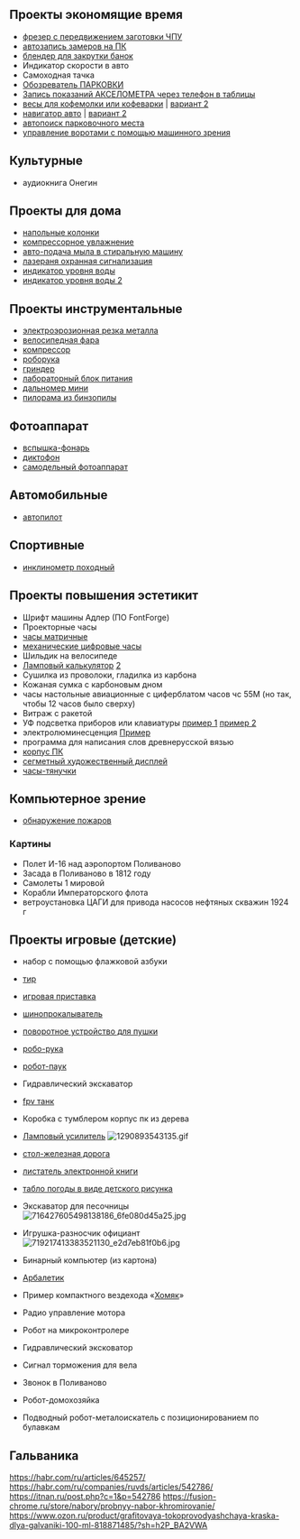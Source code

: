 ## Проекты экономящие время

- [фрезер с передвижением заготовки ЧПУ](https://hackaday.com/2023/05/15/this-12-cnc-rotary-axis-will-make-your-head-spin/)
- [автозапись замеров на ПК](https://github.com/liba2k/VINCA_reader)
- [блендер для закрутки банок](https://www.dezeen.com/2022/11/07/re-mix-open-source-blender-open-funk/)
- Индикатор скорости в авто
- Самоходная тачка
- [Обозреватель ПАРКОВКИ](https://habr.com/ru/post/685108/)
- [Запись показаний АКСЕЛОМЕТРА через телефон в таблицы](https://www.hackster.io/mjrobot/sensor-datalogger-50e44d)
- [весы для кофемолки или кофеварки](https://www.hackster.io/news/esp32-coffee-grinder-upgrade-c7b005334210) | [вариант 2](https://hackaday.com/2022/03/08/extreme-espresso-part-2-an-inductive-water-level-sensor/)
- [навигатор авто](https://hackaday.com/2022/10/30/garmin-hud-got-discontinued-but-not-trashed/) | [вариант 2](https://hackaday.com/2022/07/27/probing-can-bus-for-ev-battery-info/)
- [автопоиск парковочного места](https://habr.com/ru/post/685108/)
- [управление воротами с помощью машинного зрения](https://habr.com/ru/companies/wirenboard/articles/819799/)


## Культурные
- аудиокнига Онегин

## Проекты для дома
- [напольные колонки](https://habr.com/ru/articles/684814/)
- [компрессорное увлажнение](https://habr.com/ru/post/706460/ )
- [авто-подача мыла в стиральную машину](https://hackaday.com/2023/11/24/diy-smart-washing-machine-redeisgn/ )
- [лазераня охранная сигнализация](https://www.hackster.io/munir03125344286/laser-security-alarm-7979c7)
- [индикатор уровня воды](https://hackaday.com/2024/07/25/a-simple-liquid-level-indicator-with-a-single-ic/)
- [индикатор уровня воды 2](https://www.hackster.io/pat27/water-level-monitoring-system-b610e0)

## Проекты инструментальные
- [электроэрозионная резка металла](https://habr.com/ru/post/688894/)
- [велосипедная фара](https://habr.com/ru/post/700314/)
- [компрессор](https://hackaday.com/2024/04/11/small-quiet-air-compressor-puts-3d-printed-parts-to-best-use/)
- [роборука](https://github.com/AlexanderKoch-Koch/low_cost_robot)
- [гриндер](https://hackaday.com/2024/09/06/3d-print-yourself-these-mini-workshop-tools/)
- [лабораторный блок питания](https://habr.com/ru/companies/ruvds/articles/838140/)
- [дальномер мини](https://www.hackster.io/Gokux/ultra-compact-lidar-distance-meter-range-finder-bba721)
- [пилорама из бинзопилы](https://hackaday.com/2024/12/14/a-portable-chainsaw-sawmill/)


## Фотоаппарат
- [вспышка-фонарь](https://www.hackster.io/news/diy-your-own-portable-rgb-video-light-8d4c39a7a555)
- [диктофон](https://www.hackster.io/graham/friend-open-source-ai-wearable-b1134b)
- [самодельный фотоаппарат](https://gitlab.com/zephray/sitina1)


## Автомобильные
- [автопилот](https://github.com/commaai/openpilot)

## Спортивные
- [инклинометр походный](https://www.hackster.io/news/shoe-mounted-inclinometer-8edcfdee768e)

## Проекты повышения эстетикит
- Шрифт машины Адлер (ПО FontForge)
- Проекторные часы
- [часы матричные](https://www.hackster.io/news/esp32-matrix-clock-and-weather-display-de23e60308c4)
- [механические цифровые часы](https://hackaday.com/2022/10/09/flip-segment-digital-clock-is-a-miniature-mechanical-marvel/)
- Шильдик на велосипеде
- [Ламповый калькулятор](https://hackaday.com/2022/04/14/2022-sci-fi-contest-nixie-calculator-is-resplendent-in-walnut-enclosure/) [2](https://hackaday.com/2024/06/04/vfd-tube-calculator-shows-off-wide-array-of-skills/)
- Сушилка из проволоки, гладилка из карбона
- Кожаная сумка с карбоновым дном
- часы настольные авиационные с циферблатом часов чс 55М (но так, чтобы 12 часов было сверху)
- Витраж с ракетой
- УФ подсветка приборов или клавиатуры [пример 1](https://www.drive2.ru/b/489844250997948875/) [пример 2](https://www.youtube.com/watch?v=NGekO9N2OJY)
- электролюминесценция [Пример](https://habr.com/ru/company/ruvds/blog/593443/)
- программа для написания слов древнерусской вязью
- [корпус ПК](https://www.reddit.com/r/hermanmiller/comments/q9ib65/embody_chair_was_my_last_edition_to_my_gamingwork/)
- [сегметный художественный дисплей](https://hackaday.com/2024/12/24/a-twenty-segment-display-artistically/)
- [часы-тянучки](https://hackaday.com/2025/01/10/springs-and-things-make-for-a-unique-timepiece/)

## Компьютерное зрение
- [обнаружение пожаров](https://www.hackster.io/sologithu/detecting-fires-using-sensor-fusion-5d4e18)

### Картины
- Полет И-16 над аэропортом Поливаново
- Засада в Поливаново в 1812 году
- Самолеты 1 мировой
- Корабли Императорского флота
- ветроустановка ЦАГИ для привода насосов нефтяных скважин 1924 г

## Проекты игровые (детские)
- набор с помощью флажковой азбуки
- [тир](https://www.hackster.io/alexaldridge/automatic-reset-shooting-target-for-arduino-uno-f29bf0)
- [игровая приставка](https://hackaday.com/2023/01/22/minimalist-homebrew-hardware-recreates-arcade-classics/)
- [шинопрокалыватель](https://hackaday.com/2023/11/17/that-time-nasa-built-a-tiny-tank-to-pop-shuttle-tires/)
- [поворотное устройство для пушки](https://learn.sparkfun.com/tutorials/basic-servo-control-for-beginners/all)
- [робо-рука](https://www.hackster.io/leonar/twingo-basic-learn-create-and-play-with-robotics-47f467)
- [робот-паук](https://www.hackster.io/mertarduino/3d-printed-theo-jansen-style-octopod-robot-arduino-based-52f8f8)
- Гидравлический экскаватор
- [fpv танк](https://www.hackster.io/news/build-your-own-fpv-tank-the-size-of-a-toddler-s-fist-3041e990cea9)
- Коробка с тумблером
корпус пк из дерева

- [Ламповый усилитель](https://hackaday.com/2022/10/27/a-homemade-tube-amplifier-featuring-homemade-tubes/)
![1290893543135.gif](../_resources/1290893543135.gif)
- [стол-железная дорога](https://hackaday.com/2022/04/11/this-end-table-conceals-a-close-encounter/)
- [листатель электронной книги](https://www.hackster.io/JuanVi/ebook-page-turner-c7adcb)
- [табло погоды в виде детского рисунка](https://github.com/lds133/weather_landscape)

- Экскаватор для песочницы
![716427605498138186_6fe080d45a25.jpg](../_resources/716427605498138186_6fe080d45a25.jpg)

- Игрушка-разносчик официант
![719217413383521130_e2d7eb81f0b6.jpg](../_resources/719217413383521130_e2d7eb81f0b6.jpg)

- Бинарный компьютер (из картона)

- [Арбалетик](https://hackaday.com/2022/11/17/tiny-palm-sized-crossbow-build-is-cute-and-dangerous/)

- Пример компактного вездехода «[Хомяк](https://engineer.d3.ru/kompaktnyi-mini-vezdekhod-khomiak-2001551/?sorting=rating)»

- Радио управление мотора
- Робот на микроконтролере
- Гидравлический эксковатор
- Сигнал торможения для вела
- Звонок в Поливаново
- Робот-домохозяйка
- Подводный робот-металоискатель с позиционированием по булавкам

## Гальваника
https://habr.com/ru/articles/645257/
https://habr.com/ru/companies/ruvds/articles/542786/
https://itnan.ru/post.php?c=1&p=542786
https://fusion-chrome.ru/store/nabory/probnyy-nabor-khromirovanie/
https://www.ozon.ru/product/grafitovaya-tokoprovodyashchaya-kraska-dlya-galvaniki-100-ml-818871485/?sh=h2P_BA2VWA